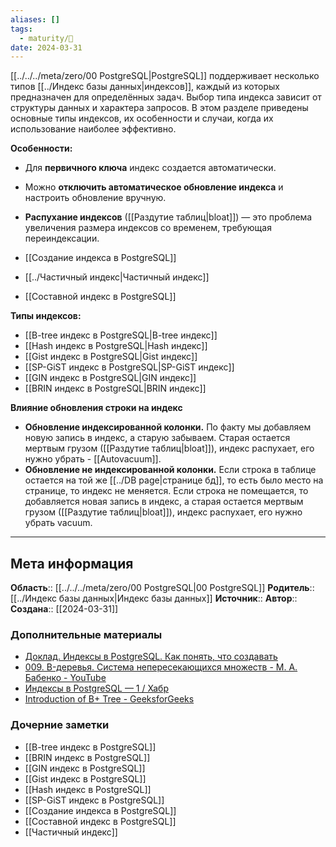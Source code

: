 ```yaml
---
aliases: []
tags:
  - maturity/🌱
date: 2024-03-31
---
```

[[../../../meta/zero/00 PostgreSQL|PostgreSQL]] поддерживает несколько типов [[../Индекс базы данных|индексов]], каждый из которых предназначен для определённых задач. Выбор типа индекса зависит от структуры данных и характера запросов. В этом разделе приведены основные типы индексов, их особенности и случаи, когда их использование наиболее эффективно.

**Особенности:**
- Для **первичного ключа** индекс создается автоматически.
- Можно **отключить автоматическое обновление индекса** и настроить обновление вручную.
- **Распухание индексов** ([[Раздутие таблиц|bloat]]) — это проблема увеличения размера индексов со временем, требующая переиндексации.

- [[Создание индекса в PostgreSQL]]
- [[../Частичный индекс|Частичный индекс]]
- [[Составной индекс в PostgreSQL]]

**Типы индексов:**
- [[B-tree индекс в PostgreSQL|B-tree индекс]]
- [[Hash индекс в PostgreSQL|Hash индекс]]
- [[Gist индекс в PostgreSQL|Gist индекс]]
- [[SP-GiST индекс в PostgreSQL|SP-GiST индекс]]
- [[GIN индекс в PostgreSQL|GIN индекс]]
- [[BRIN индекс в PostgreSQL|BRIN индекс]]

**Влияние обновления строки на индекс**
- **Обновление индексированной колонки.** По факту мы добавляем новую запись в индекс, а старую забываем. Старая остается мертвым грузом ([[Раздутие таблиц|bloat]]), индекс распухает, его нужно убрать - [[Autovacuum]].
- **Обновление не индексированной колонки.** Если строка в таблице остается на той же [[../DB page|странице бд]], то есть было место на странице, то индекс не меняется. Если строка не помещается, то добавляется новая запись в индекс, а старая остается мертвым грузом ([[Раздутие таблиц|bloat]]), индекс распухает, его нужно убрать vacuum.
***
## Мета информация
**Область**:: [[../../../meta/zero/00 PostgreSQL|00 PostgreSQL]]
**Родитель**:: [[../Индекс базы данных|Индекс базы данных]]
**Источник**:: 
**Автор**:: 
**Создана**:: [[2024-03-31]]
### Дополнительные материалы
- [Доклад. Индексы в PostgreSQL. Как понять, что создавать](../../../source/lecture/Доклад.%20Индексы%20в%20PostgreSQL.%20Как%20понять,%20что%20создавать.md)
- [009. B-деревья. Система непересекающихся множеств - М. А. Бабенко - YouTube](https://www.youtube.com/watch?v=KFcpDTpoixo)
- [Индексы в PostgreSQL — 1 / Хабр](https://habr.com/ru/companies/postgrespro/articles/326096/)
- [Introduction of B+ Tree - GeeksforGeeks](https://www.geeksforgeeks.org/introduction-of-b-tree/)
### Дочерние заметки
<!-- QueryToSerialize: LIST FROM [[]] WHERE contains(Родитель, this.file.link) or contains(parents, this.file.link) -->
<!-- SerializedQuery: LIST FROM [[]] WHERE contains(Родитель, this.file.link) or contains(parents, this.file.link) -->
- [[B-tree индекс в PostgreSQL]]
- [[BRIN индекс в PostgreSQL]]
- [[GIN индекс в PostgreSQL]]
- [[Gist индекс в PostgreSQL]]
- [[Hash индекс в PostgreSQL]]
- [[SP-GiST индекс в PostgreSQL]]
- [[Создание индекса в PostgreSQL]]
- [[Составной индекс в PostgreSQL]]
- [[Частичный индекс]]
<!-- SerializedQuery END -->
